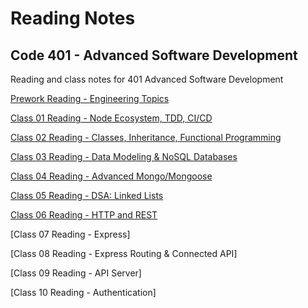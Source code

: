 # Reading Notes


## Code 401 - Advanced Software Development
Reading and class notes for 401 Advanced Software Development

[Prework Reading - Engineering Topics](https://sueduclos.github.io/reading-notes/prework)

[Class 01 Reading - Node Ecosystem, TDD, CI/CD](https://sueduclos.github.io/reading-notes/class-01-reading)

[Class 02 Reading - Classes, Inheritance, Functional Programming](https://sueduclos.github.io/reading-notes/class-02-reading)

[Class 03 Reading - Data Modeling & NoSQL Databases](https://sueduclos.github.io/reading-notes/class-03-reading)

[Class 04 Reading - Advanced Mongo/Mongoose](https://sueduclos.github.io/reading-notes/class-04-reading)

[Class 05 Reading - DSA: Linked Lists](https://sueduclos.github.io/reading-notes/class-05-reading)

[Class 06 Reading - HTTP and REST](https://sueduclos.github.io/reading-notes/class-06-reading)

[Class 07 Reading - Express]

[Class 08 Reading - Express Routing & Connected API]

[Class 09 Reading - API Server]

[Class 10 Reading - Authentication]
